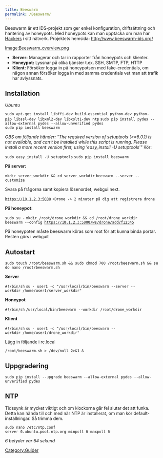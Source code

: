 ```yaml
---
title: Beeswarm
permalink: /Beeswarm/
---
```


Beeswarm är ett IDS-projekt som ger enkel konfiguration, driftsättning
och hantering av honeypots. Med honeypots kan man upptäcka om man har
[Hackers](http://www.imdb.com/title/tt0113243/) i sitt nätverk.
Projektets hemsida: <http://www.beeswarm-ids.org/>

[Image:Beeswarm_overview.png](/Image:Beeswarm_overview.png "wikilink")

-   **Server:** Managerar och tar in rapporter från honeypots och
    klienter.
-   **Honeypot:** Lyssnar på olika tjänster t.ex. SSH, SMTP, FTP, HTTP
-   **Klient:** Försöker logga in på honeypotsen med fake-credentials,
    om någon annan försöker logga in med samma credentials vet man att
    trafik har avlyssnats.

Installation
------------

*Ubuntu*

`sudo apt-get install libffi-dev build-essential python-dev python-pip libssl-dev libxml2-dev libxslt1-dev ntp`
`sudo pip install pydes --allow-external pydes --allow-unverified pydes`
`sudo pip install beeswarm`

*OBS om följande händer: "The required version of setuptools (\>=6.0.1)
is not available, and can't be installed while this script is running.
Please install a more recent version first, using 'easy_install -U
setuptools'"*
Kör:

`sudo easy_install -U setuptools`
`sudo pip install beeswarm`

**På server:**

`mkdir server_workdir && cd server_workdir`
`beeswarm --server --customize`

Svara på frågorna samt kopiera lösenordet, webgui next.

[`https://10.1.2.3:5000`](https://10.1.2.3:5000)
`+Drone -> 2 minuter på dig att registrera drone`

**På honeypot:**

`sudo su -`
`mkdir /root/drone_workdir && cd /root/drone_workdir`
`beeswarm --config `[`https://10.1.2.3:5000/ws/drone/add/f12345`](https://10.1.2.3:5000/ws/drone/add/f12345)

På honeypoten måste beeswarm köras som root för att kunna binda
portar.
Resten görs i webguit

Autostart
---------

`sudo touch /root/beeswarm.sh && sudo chmod 700 /root/beeswarm.sh && sudo nano /root/beeswarm.sh`

**Server**

`#!/bin/sh`
`su - user1 -c "/usr/local/bin/beeswarm --server --workdir /home/user1/server_workdir"`

**Honeypot**

`#!/bin/sh`
`/usr/local/bin/beeswarm --workdir /root/drone_workdir`

**Klient**

`#!/bin/sh`
`su - user1 -c "/usr/local/bin/beeswarm --workdir /home/user1/drone_workdir"`

Lägg in följande i rc.local

`/root/beeswarm.sh > /dev/null 2>&1 &`

Uppgradering
------------

`sudo pip install --upgrade beeswarm --allow-external pydes --allow-unverified pydes`

NTP
---

Tidssynk är mycket viktigt och om klockorna går fel slutar det att
funka. Detta kan hända till och med när NTP är installerat, om man kör
default-inställningar. Så trimma dem.

`sudo nano /etc/ntp.conf `
`server 0.ubuntu.pool.ntp.org minpoll 6 maxpoll 6`

*6 betyder var 64 sekund*

[Category:Guider](/Category:Guider "wikilink")